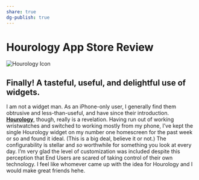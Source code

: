 ```yaml
---
share: true
dg-publish: true
---
```

# Hourology App Store Review

![Hourology Icon](https://tilde.town/~extratone/icons/hourology.png)

## Finally! A tasteful, useful, and delightful use of widgets.

I am not a widget man. As an iPhone-only user, I generally find them obtrusive and less-than-useful, and have since their introduction. [**Hourology**](https://apps.apple.com/us/app/hourology/id1564950603), though, really is a revelation. Having run out of working wristwatches and switched to working mostly from my phone, I’ve kept the single Hourology widget on my number one homescreen for the past week or so and found it ideal. (This is a big deal, believe it or not.) The configurability is stellar and *so* worthwhile for something you look at every day. I’m very glad the level of customization was included despite this perception that End Users are scared of taking control of their own technology. I feel like whomever came up with the idea for Hourology and I would make great friends hehe.